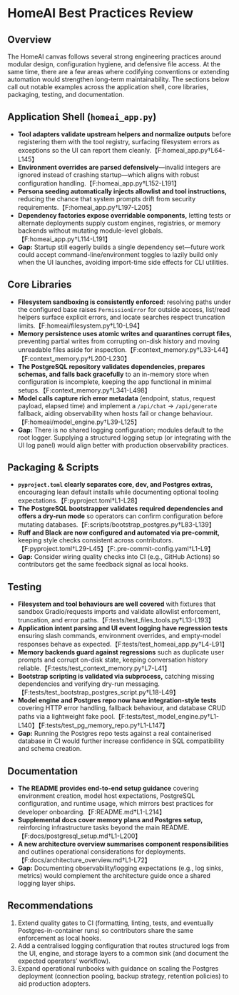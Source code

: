 # HomeAI Best Practices Review

## Overview
The HomeAI canvas follows several strong engineering practices around modular design, configuration hygiene, and defensive file access. At the same time, there are a few areas where codifying conventions or extending automation would strengthen long-term maintainability. The sections below call out notable examples across the application shell, core libraries, packaging, testing, and documentation.

## Application Shell (`homeai_app.py`)
- **Tool adapters validate upstream helpers and normalize outputs** before registering them with the tool registry, surfacing filesystem errors as exceptions so the UI can report them cleanly.【F:homeai_app.py†L64-L145】
- **Environment overrides are parsed defensively**—invalid integers are ignored instead of crashing startup—which aligns with robust configuration handling.【F:homeai_app.py†L152-L191】
- **Persona seeding automatically injects allowlist and tool instructions,** reducing the chance that system prompts drift from security requirements.【F:homeai_app.py†L197-L205】
- **Dependency factories expose overridable components,** letting tests or alternate deployments supply custom engines, registries, or memory backends without mutating module-level globals.【F:homeai_app.py†L114-L191】
- **Gap:** Startup still eagerly builds a single dependency set—future work could accept command-line/environment toggles to lazily build only when the UI launches, avoiding import-time side effects for CLI utilities.

## Core Libraries
- **Filesystem sandboxing is consistently enforced**: resolving paths under the configured base raises `PermissionError` for outside access, list/read helpers surface explicit errors, and locate searches respect truncation limits.【F:homeai/filesystem.py†L10-L94】
- **Memory persistence uses atomic writes and quarantines corrupt files,** preventing partial writes from corrupting on-disk history and moving unreadable files aside for inspection.【F:context_memory.py†L33-L44】【F:context_memory.py†L200-L230】
- **The PostgreSQL repository validates dependencies, prepares schemas, and falls back gracefully** to an in-memory store when configuration is incomplete, keeping the app functional in minimal setups.【F:context_memory.py†L341-L498】
- **Model calls capture rich error metadata** (endpoint, status, request payload, elapsed time) and implement a `/api/chat` → `/api/generate` fallback, aiding observability when hosts fail or change behaviour.【F:homeai/model_engine.py†L39-L125】
- **Gap:** There is no shared logging configuration; modules default to the root logger. Supplying a structured logging setup (or integrating with the UI log panel) would align better with production observability practices.

## Packaging & Scripts
- **`pyproject.toml` clearly separates core, dev, and Postgres extras,** encouraging lean default installs while documenting optional tooling expectations.【F:pyproject.toml†L1-L28】
- **The PostgreSQL bootstrapper validates required dependencies and offers a dry-run mode** so operators can confirm configuration before mutating databases.【F:scripts/bootstrap_postgres.py†L83-L139】
- **Ruff and Black are now configured and automated via pre-commit,** keeping style checks consistent across contributors.【F:pyproject.toml†L29-L45】【F:.pre-commit-config.yaml†L1-L9】
- **Gap:** Consider wiring quality checks into CI (e.g., GitHub Actions) so contributors get the same feedback signal as local hooks.

## Testing
- **Filesystem and tool behaviours are well covered** with fixtures that sandbox Gradio/requests imports and validate allowlist enforcement, truncation, and error paths.【F:tests/test_files_tools.py†L13-L193】
- **Application intent parsing and UI event logging have regression tests** ensuring slash commands, environment overrides, and empty-model responses behave as expected.【F:tests/test_homeai_app.py†L4-L91】
- **Memory backends guard against regressions** such as duplicate user prompts and corrupt on-disk state, keeping conversation history reliable.【F:tests/test_context_memory.py†L7-L41】
- **Bootstrap scripting is validated via subprocess,** catching missing dependencies and verifying dry-run messaging.【F:tests/test_bootstrap_postgres_script.py†L18-L49】
- **Model engine and Postgres repo now have integration-style tests** covering HTTP error handling, fallback behaviour, and database CRUD paths via a lightweight fake pool.【F:tests/test_model_engine.py†L1-L140】【F:tests/test_pg_memory_repo.py†L1-L147】
- **Gap:** Running the Postgres repo tests against a real containerised database in CI would further increase confidence in SQL compatibility and schema creation.

## Documentation
- **The README provides end-to-end setup guidance** covering environment creation, model host expectations, PostgreSQL configuration, and runtime usage, which mirrors best practices for developer onboarding.【F:README.md†L1-L214】
- **Supplemental docs cover memory plans and Postgres setup,** reinforcing infrastructure tasks beyond the main README.【F:docs/postgresql_setup.md†L1-L200】
- **A new architecture overview summarises component responsibilities** and outlines operational considerations for deployments.【F:docs/architecture_overview.md†L1-L72】
- **Gap:** Documenting observability/logging expectations (e.g., log sinks, metrics) would complement the architecture guide once a shared logging layer ships.

## Recommendations
1. Extend quality gates to CI (formatting, linting, tests, and eventually Postgres-in-container runs) so contributors share the same enforcement as local hooks.
2. Add a centralised logging configuration that routes structured logs from the UI, engine, and storage layers to a common sink (and document the expected operators’ workflow).
3. Expand operational runbooks with guidance on scaling the Postgres deployment (connection pooling, backup strategy, retention policies) to aid production adopters.

